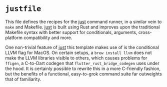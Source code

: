# `justfile`

This file defines the recipes for the [just] command runner, in a similar vein to `make` and Makefile. [just] is built using Rust and improves upon the traditional Makefile syntax with better support for
conditionals, arguments, cross-platform compatibility and more.

One non-trivial feature of [just] this template makes use of is the
conditional LLVM flag for MacOS. On certain setups, a `brew install llvm` does not make the LLVM libraries visible to others, which causes problems for `ffigen`, a C-to-Dart codegen that `flutter_rust_bridge_codegen` uses under the hood. It is certainly possible to rewrite this in a more C-friendly fashion, but the benefits of a functional, easy-to-grok command suite far outweights that of familiarity.

[just]: https://github.com/casey/just
